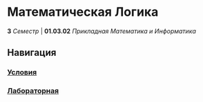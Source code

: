 # Математическая Логика

**3** _Семестр_ | **01.03.02** _Прикладная Математика и Информатика_

## Навигация

### **[Условия](./Public/)**

### **[Лабораторная](./Lab/)**

